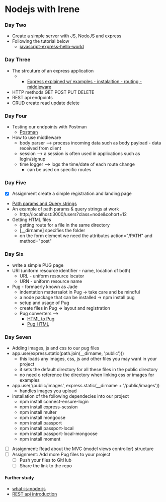 # Nodejs with Irene
### Day Two
- Create a simple server with JS, NodeJS and express
- Following the tutorial below
  - [javascript-express-hello-world](https://wsvincent.com/javascript-express-hello-world/)

### Day Three
- The strcuture of an express application 
  -   - [Express explained w/ examples - instalaltion - routing - middleware ](https://www.freecodecamp.org/news/express-explained-with-examples-installation-routing-middleware-and-more/)
- HTTP methods GET POST PUT DELETE
- REST api endpoints
- CRUD create read update delete
### Day Four
- Testing our endpoints with Postman
  - [Postman](https://www.postman.com/downloads/)
- How to use middleware
  - body parser --> process incoming data such as body payload - data received from client
  - session --> a session is often used in applications such as login/signup
  - time logger --> logs the time/date of each route change
    - can be used on specific routes

### Day Five
- [x] Assignment create a simple registration and landing page 
- [Path params and Query strings](https://faun.pub/a-quick-look-into-path-parameters-and-query-strings-6e839110f9b)
- An example of path params & query strings at work
  - http://localhost:3000/users?class=node&cohort=12 
- Getting HTML files 
  - getting route for a file in the same directory
  - [__dirname] specifies the folder
  - on the form element we need the attributes action="/PATH" and method="post"

### Day Six
- write a simple PUG page
- URI (uniform resource identifier - name, location of both)
  - URL - uniform resource locator 
  - URN - uniform resource name
- Pug - formaerly known as Jade
  - indentation mattersalot in Pug -> take care and be mindful
  - a node package that can be installed -> npm install pug
  - setup and usage of Pug
  - create files in Pug -> layout and registration
  - Pug converters --> 
    - [HTML to Pug](https://html-to-pug.com/)
    - [Pug HTML](https://pughtml.com/)

### Day Seven
- Adding images, js and css to our pug files
- app.use(express.static(path.join(__dirname, 'public')))
  - this loads any images, css, js and other files you may want in your project
  - it sets the default directory for all these files in the public directory
  - no need o reference the directory when linking css or images for examples
- app.use('/public/images', express.static(__dirname + '/public/images')) 
  - handles images you upload
- installation of the following dependecies into our project
  - npm install connect-ensure-login 
  - npm install express-session 
  - npm install multer 
  - npm install mongoose
  - npm install passport 
  - npm install passport-local 
  - npm install passport-local-mongoose 
  - npm install moment 
- [ ] Assignment: Read about the MVC (model views controller) structure
- [ ] Assignment: Add more Pug files to your project
  - [ ] Push your files to GitHub
  - [ ] Share the link to the repo

#### Further study
  - [what-is-node-js](https://kinsta.com/knowledgebase/what-is-node-js/#:~:text=a%20word%3A%20no.-,Node)
  - [REST api introduction](https://www.geeksforgeeks.org/rest-api-introduction/)